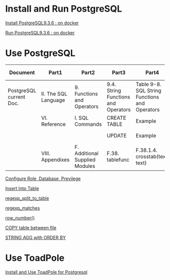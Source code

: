 # Install and Run PostgreSQL

[Install PostgreSQL9.3.6 : on docker](01_Install_and_Run_PostgreSQL/01_Install_PostgreSQL9.3.6_on_docker.md)

[Run PostgreSQL9.3.6 : on docker](01_Install_and_Run_PostgreSQL/02_Run_PostgreSQL9.3.6_on_docker.md)

# Use PostgreSQL
| Document                | Part1                | Part2                          | Part3                               | Part4                                         | Link of Details | 
|-------------------------|----------------------|--------------------------------|-------------------------------------|-----------------------------------------------|--------------------------------------------------------------------|
| PostgreSQL current Doc. | II. The SQL Language | 9. Functions and Operators     | 9.4. String Functions and Operators | Table 9-8. SQL String Functions and Operators | [Concatenate Columns](02_Use_PostgreSQL/09_Concatenate_Columns.md) |
|                         | VI. Reference        | I. SQL Commands                | CREATE TABLE                        | Example                                       | [CREATE TABLE](02_Use_PostgreSQL/02_Create_Table.md)              |
|                         |                      |                                | UPDATE                              | Example                                       | [UPDATE rows](02_Use_PostgreSQL/11_update_table.md)                |
|                         | VIII. Appendixes     | F. Additional Supplied Modules | F.38. tablefunc                     | F.38.1.4. crosstab(text, text)                | [Pivot Table](02_Use_PostgreSQL/10_Pivot_Table.md)                 |

[Configure Role, Database, Previlege](02_Use_PostgreSQL/01_Configure_Role_Database_Preivilege.md)

[Insert Into Table](02_Use_PostgreSQL/03_Insert_Into_Table.md)

[regexp_split_to_table](02_Use_PostgreSQL/04_regexp_split_to_table.md)

[regexp_matches](02_Use_PostgreSQL/05_regexp_matches.md)

[row_number()](02_Use_PostgreSQL/06_row_number.md)

[COPY table between file](02_Use_PostgreSQL/07_copy_table_and_file.md)

[STRING AGG with ORDER BY](02_Use_PostgreSQL/08_STRING_AGG_ORDER_BY.md)

# Use ToadPole

[Install and Use ToadPole for Postgresql](03_Use_Toad_Pole/01_use_toadpole.md)
